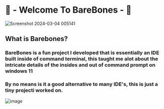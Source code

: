 # 🦴 - Welcome To BareBones - 🦴
![Screenshot 2024-03-04 005141](https://github.com/sjapanwala/barebonesIDE/assets/92124191/86a091bc-cfea-43a6-b533-2fd661185773)
## What is Barebones?
### BareBones is a fun project I developed that is essentially an IDE built inside of command terminal, this taught me alot about the intricate details of the insides and out of command prompt on windows 11
### By no means is it a good alternative to many IDE's, this is just a tiny projecti worked on.
![image](https://github.com/sjapanwala/barebonesIDE/assets/92124191/2d0f060c-db36-4304-a832-cc02996b77c8)

